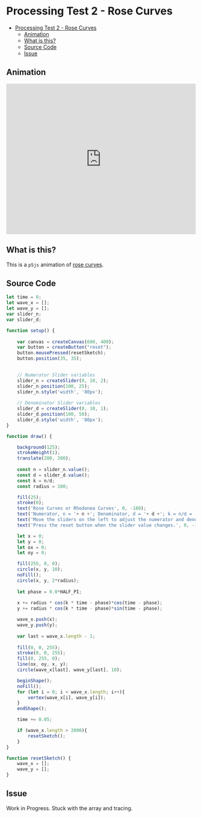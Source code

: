 # Processing Test 2 - Rose Curves

<!-- TOC -->

- [Processing Test 2 - Rose Curves](#processing-test-2---rose-curves)
  - [Animation](#animation)
  - [What is this?](#what-is-this)
  - [Source Code](#source-code)
  - [Issue](#issue)

<!-- /TOC -->

## Animation

<iframe src="https://editor.p5js.org/arunprasaad2711/embed/cbzzwsqj1" width="100%" height="400px" style="border:0px;"></iframe>

## What is this?
This is a ``p5js`` animation of [rose curves](https://en.wikipedia.org/wiki/Rose_(mathematics)).

## Source Code

```javascript
let time = 0;
let wave_x = [];
let wave_y = [];
var slider_n;
var slider_d;

function setup() {
    
    var canvas = createCanvas(600, 400);
    var button = createButton("reset");
    button.mousePressed(resetSketch);
    button.position(35, 35);

  
    // Numerator Slider variables
    slider_n = createSlider(0, 10, 2);
    slider_n.position(100, 25);
    slider_n.style('width', '80px');
  
    // Denominator Slider variables
    slider_d = createSlider(0, 10, 1);
    slider_d.position(100, 50);
    slider_d.style('width', '80px');
}

function draw() {

    background(125);
    strokeWeight(1);
    translate(200, 200);
  
    const n = slider_n.value();
    const d = slider_d.value();
    const k = n/d;
    const radius = 100;

    fill(25);
    stroke(0);
    text('Rose Curves or Rhodonea Curves', 0, -180);
    text('Numerator, n = '+ n +'; Denominator, d = '+ d +'; k = n/d = '+k, 0, -160);
    text('Move the sliders on the left to adjust the numerator and denonimator.', 0, -140);
    text('Press the reset button when the slider value changes.', 0, -120);

    let x = 0;
    let y = 0;
    let ox = 0;
    let oy = 0;

    fill(255, 0, 0);
    circle(x, y, 10);
    noFill();
    circle(x, y, 2*radius);
  
    let phase = 0.0*HALF_PI;
    
    x += radius * cos(k * time - phase)*cos(time - phase);
    y += radius * cos(k * time - phase)*sin(time - phase);

    wave_x.push(x);
    wave_y.push(y);
  
    var last = wave_x.length - 1;
    
    fill(0, 0, 255);
    stroke(0, 0, 255);
    fill(0, 255, 0);
    line(ox, oy, x, y);
    circle(wave_x[last], wave_y[last], 10);

    beginShape();
    noFill();
    for (let i = 0; i < wave_x.length; i++){
        vertex(wave_x[i], wave_y[i]);
    }
    endShape();

    time += 0.05;

    if (wave_x.length > 2000){
        resetSketch();
    }
}

function resetSketch() {
    wave_x = [];
    wave_y = [];
}
```

## Issue
Work in Progress. Stuck with the array and tracing.